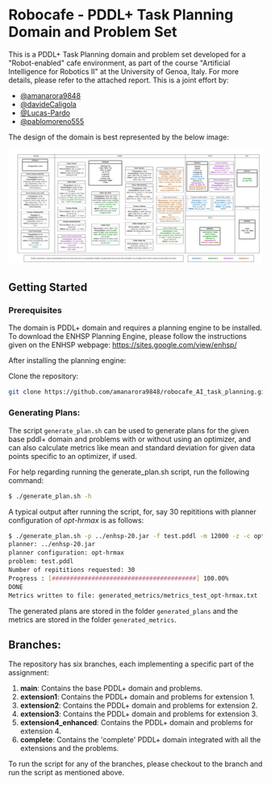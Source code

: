 # Robocafe - PDDL+ Task Planning Domain and Problem Set

This is a PDDL+ Task Planning domain and problem set developed for a "Robot-enabled" cafe environment, as part of the course "Artificial Intelligence for Robotics II" at the University of Genoa, Italy. For more details, please refer to the attached report. This is a joint effort by:
- [@amanarora9848](https://github.com/amanarora9848)
- [@davideCaligola](https://github.com/davideCaligola)
- [@Lucas-Pardo](https://github.com/Lucas-Pardo)
- [@pablomoreno555](https://github.com/pablomoreno555)

The design of the domain is best represented by the below image:

![Domain Design](images/AI2_Assignment_complete.jpeg)

## Getting Started

### Prerequisites
The domain is PDDL+ domain and requires a planning engine to be installed. To download the ENHSP Planning Engine, please follow the instructions given on the ENHSP webpage: https://sites.google.com/view/enhsp/

<p>After installing the planning engine: </p>

Clone the repository:
```bash
git clone https://github.com/amanarora9848/robocafe_AI_task_planning.git
```

### Generating Plans:

The script `generate_plan.sh` can be used to generate plans for the given base pddl+ domain and problems with or without using an optimizer, and can also calculate metrics like mean and standard deviation for given data points specific to an optimizer, if used.

For help regarding running the generate_plan.sh script, run the following command:
```bash
$ ./generate_plan.sh -h
```

A typical output after running the script, for, say 30 repititions with planner configuration of <i>opt-hrmax</i> is as follows:
```bash
$ ./generate_plan.sh -p ../enhsp-20.jar -f test.pddl -m 12000 -z -c opt-hrmax -r 30
planner: ../enhsp-20.jar
planner configuration: opt-hrmax
problem: test.pddl
Number of repititions requested: 30
Progress : [########################################] 100.00%
DONE
Metrics written to file: generated_metrics/metrics_test_opt-hrmax.txt
```

The generated plans are stored in the folder `generated_plans` and the metrics are stored in the folder `generated_metrics`.

## Branches:

The repository has six branches, each implementing a specific part of the assignment:

1. <b>main</b>: Contains the base PDDL+ domain and problems.
2. <b>extension1</b>: Contains the PDDL+ domain and problems for extension 1.
3. <b>extension2</b>: Contains the PDDL+ domain and problems for extension 2.
4. <b>extension3</b>: Contains the PDDL+ domain and problems for extension 3.
5. <b>extension4_enhanced</b>: Contains the PDDL+ domain and problems for extension 4.
6. <b>complete</b>: Contains the 'complete' PDDL+ domain integrated with all the extensions and the problems.

To run the script for any of the branches, please checkout to the branch and run the script as mentioned above.